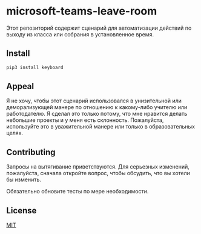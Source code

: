 # microsoft-teams-leave-room

Этот репозиторий содержит сценарий для автоматизации действий по выходу из класса или собрания в установленное время.

## Install

```bash
pip3 install keyboard
```

## Appeal

Я не хочу, чтобы этот сценарий использовался в унизительной или деморализующей манере по отношению к какому-либо учителю или работодателю. Я сделал это только потому, что мне нравится делать небольшие проекты и у меня есть склонность. Пожалуйста, используйте это в уважительной манере или только в образовательных целях.

## Contributing

Запросы на вытягивание приветствуются. Для серьезных изменений, пожалуйста, сначала откройте вопрос, чтобы обсудить, что вы хотели бы изменить.

Обязательно обновите тесты по мере необходимости.

## License

[MIT](https://github.com/developer-ongar/microsoft-teams-leave-room/blob/main/LICENSE)
